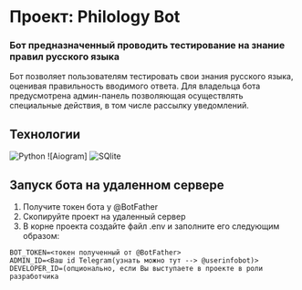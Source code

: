 # Проект: Philology Bot

### Бот предназначенный проводить тестирование на знание правил русского языка

Бот позволяет пользователям тестировать свои знания русского языка, оценивая правильность вводимого ответа. Для владельца бота предусмотрена админ-панель позволяющая осуществлять специальные действия, в том числе рассылку уведомлений.

## Технологии
 ![Python](https://img.shields.io/badge/Python-3776AB?style=for-the-badge&logo=python&logoColor=white)
 ![Aiogram]
 ![SQlite](https://img.shields.io/badge/SQLite-003B57?style=for-the-badge&logo=sqlite&logoColor=white)
 
## Запуск бота на удаленном сервере
  1. Получите токен бота у @BotFather
  2. Скопируйте проект на удаленный сервер
  3. В корне проекта создайте файл .env и заполните его следующим образом:
  ```dotenv
  BOT_TOKEN=<токен полученный от @BotFather>
  ADMIN_ID=<Ваш id Telegram(узнать можно тут --> @userinfobot)>
  DEVELOPER_ID=(опционально, если Вы выступаете в проекте в роли разработчика
  ```